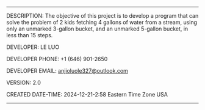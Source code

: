 ***********************************************************************
DESCRIPTION: The objective of this project is to develop a program that can solve the problem of 2 kids fetching 4 gallons of water from a stream, using only an unmarked 3-gallon bucket, and an unmarked 5-gallon bucket, in less than 15 steps.

DEVELOPER: LE LUO

DEVELOPER PHONE: +1 (646) 901-2650

DEVELOPER EMAIL: anjioluole327@outlook.com

VERSION: 2.0

CREATED DATE-TIME: 2024-12-21-2:58 Eastern Time Zone USA

***********************************************************************
